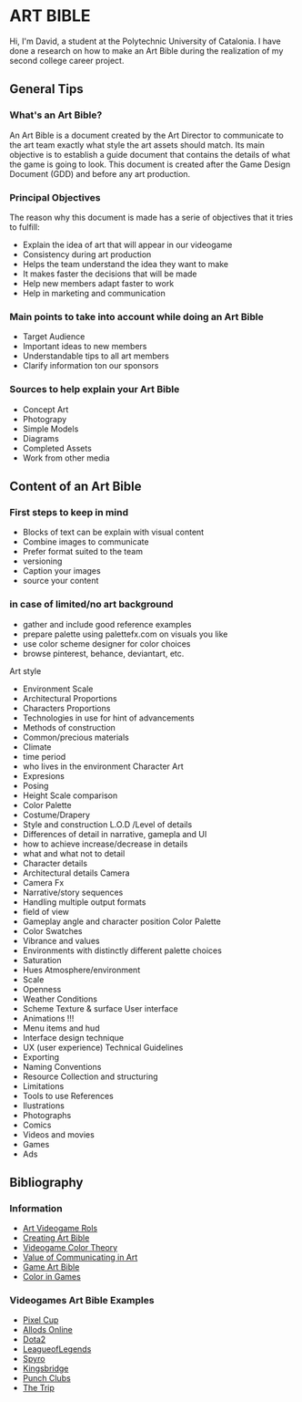 # ART BIBLE

Hi, I'm David, a student at the Polytechnic University of Catalonia. I have done a research on how to make an Art Bible during the realization of my second college career project.
## General Tips
### What's an Art Bible?

An Art Bible is a document created by the Art Director to communicate to the art team exactly what style the art assets should match. Its main objective is to establish a guide document that contains the details of what the game is going to look. This document is created after the Game Design Document (GDD) and before any art production. 

### Principal Objectives
The reason why this document is made has a serie of objectives that it tries to fulfill:
* Explain the idea of art that will appear in our videogame
* Consistency during art production
* Helps the team understand the idea they want to make
* It makes faster the decisions that will be made
* Help new members adapt faster to work
* Help in marketing and communication
     
### Main points to take into account while doing an Art Bible
* Target Audience
* Important ideas to new members
* Understandable tips to all art members
* Clarify information ton our sponsors
     
### Sources to help explain your Art Bible
* Concept Art
* Photograpy
* Simple Models
* Diagrams
* Completed Assets
* Work from other media
     
## Content of an Art Bible
### First steps to keep in mind
* Blocks of text can be explain with visual content
* Combine images to communicate 
* Prefer format suited to the team
* versioning
* Caption your images
* source your content

### in case of limited/no art background
* gather and include good reference examples
* prepare palette using palettefx.com on visuals you like
* use color scheme designer for color choices
* browse pinterest, behance, deviantart, etc.

Art style
* Environment Scale
* Architectural Proportions
* Characters Proportions
* Technologies in use for hint of advancements
* Methods of construction
* Common/precious materials
* Climate
* time period
* who lives in the environment
Character Art
* Expresions
* Posing
* Height Scale comparison
* Color Palette
* Costume/Drapery
* Style and construction
L.O.D /Level of details
* Differences of detail in narrative, gamepla and UI
* how to achieve increase/decrease in details
* what and what not to detail
* Character details 
* Architectural details
Camera
* Camera Fx
* Narrative/story sequences
* Handling multiple output formats
* field of view
* Gameplay angle and character position
Color Palette
* Color Swatches
* Vibrance and values
* Environments with distinctly different palette choices
* Saturation 
* Hues
Atmosphere/environment
* Scale
* Openness
* Weather Conditions
* Scheme
Texture & surface
User interface
* Animations !!!
* Menu items and hud
* Interface design technique
* UX (user experience)
Technical Guidelines
* Exporting
* Naming Conventions
* Resource Collection and structuring 
* Limitations
* Tools to use
References
* Ilustrations
* Photographs
* Comics
* Videos and movies
* Games
* Ads

## Bibliography
### Information
* [Art Videogame Rols](https://www.devuego.es/blog/2015/05/08/roles-en-la-creacion-de-videojuegos-iii-el-arte/)
* [Creating Art Bible](https://www.gamedev.net/forums/topic/552212-creating-art-biblestyle-guide/)
* [Videogame Color Theory](https://danielrparente.wordpress.com/tag/direccion-de-arte-en-videojuegos/)
* [Value of Communicating in Art](https://www.gamasutra.com/blogs/AndreaCordella/20160711/276701/The_Value_of_Communication_in_Art_Outsourcing_Best_Practices_to_Ensure_Quality.php)
* [Game Art Bible](https://es.slideshare.net/pencillati/game-art-bible-secret-sauce-to-making-great-game-art)
* [Color in Games](https://www.gamasutra.com/blogs/HermanTulleken/20150729/249761/Color_in_Games.php)
### Videogames Art Bible Examples
* [Pixel Cup](http://lpc.opengameart.org/static/lpc-style-guide/index.html)
* [Allods Online](http://shurick.livejournal.com/195876.html)
* [Dota2](https://support.steampowered.com/kb/8700-SJKN-4322/dota-2-character-texture-guide)
* [LeagueofLegends](https://na.leagueoflegends.com/en/news/game-updates/features/dev-blog-defining-rifts-visual-style)
* [Spyro](https://www.gamasutra.com/view/feature/131581/lessons_in_color_theory_for_spyro_.php)
* [Kingsbridge](https://www.gamasutra.com/blogs/SamuliSnellman/20130702/194913/The_Art_of_Kingsbridge_Bridging_casual_to_core.php)
* [Punch Clubs](https://www.gamasutra.com/blogs/AlexNichiporchik/20161205/286829/Punch_Clubs_guide_to_Pixel_Art.php)
* [The Trip](http://www.roguearbiter.com/port/theTrip/The%20Trip%20-%20Art%20Bible.pdf)
